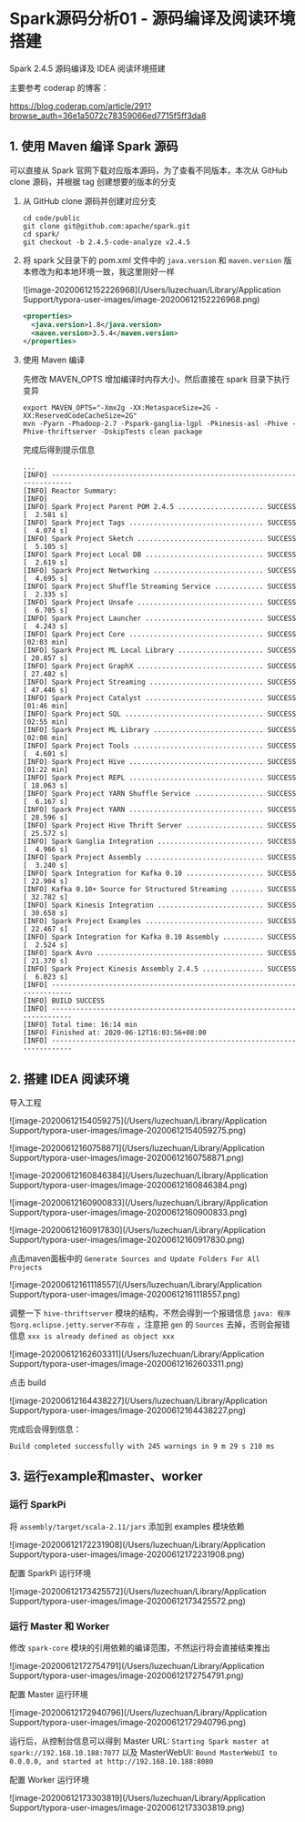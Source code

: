 # Spark源码分析01 - 源码编译及阅读环境搭建

Spark 2.4.5 源码编译及 IDEA 阅读环境搭建

主要参考 coderap 的博客：

https://blog.coderap.com/article/291?browse_auth=36e1a5072c78359066ed7715f5ff3da8

## 1. 使用 Maven 编译 Spark 源码

可以直接从 Spark 官网下载对应版本源码，为了查看不同版本，本次从 GitHub clone 源码，并根据 tag 创建想要的版本的分支

1. 从 GitHub clone 源码并创建对应分支

   ```shell
   cd code/public
   git clone git@github.com:apache/spark.git
   cd spark/
   git checkout -b 2.4.5-code-analyze v2.4.5
   ```

2. 将 spark 父目录下的 pom.xml 文件中的 `java.version` 和 `maven.version` 版本修改为和本地环境一致，我这里刚好一样

   ![image-20200612152226968](/Users/luzechuan/Library/Application Support/typora-user-images/image-20200612152226968.png)

   ```xml
   <properties>
     <java.version>1.8</java.version>
     <maven.version>3.5.4</maven.version>
   </properties>
   ```

3. 使用 Maven 编译

   先修改 MAVEN_OPTS 增加编译时内存大小，然后直接在 spark 目录下执行变异

   ```shell
   export MAVEN_OPTS="-Xmx2g -XX:MetaspaceSize=2G -XX:ReservedCodeCacheSize=2G"
   mvn -Pyarn -Phadoop-2.7 -Pspark-ganglia-lgpl -Pkinesis-asl -Phive -Phive-thriftserver -DskipTests clean package
   ```

   完成后得到提示信息

   ```shell
   ...
   [INFO] ------------------------------------------------------------------------
   [INFO] Reactor Summary:
   [INFO]
   [INFO] Spark Project Parent POM 2.4.5 ..................... SUCCESS [  2.581 s]
   [INFO] Spark Project Tags ................................. SUCCESS [  4.074 s]
   [INFO] Spark Project Sketch ............................... SUCCESS [  5.105 s]
   [INFO] Spark Project Local DB ............................. SUCCESS [  2.619 s]
   [INFO] Spark Project Networking ........................... SUCCESS [  4.695 s]
   [INFO] Spark Project Shuffle Streaming Service ............ SUCCESS [  2.335 s]
   [INFO] Spark Project Unsafe ............................... SUCCESS [  6.705 s]
   [INFO] Spark Project Launcher ............................. SUCCESS [  4.243 s]
   [INFO] Spark Project Core ................................. SUCCESS [02:03 min]
   [INFO] Spark Project ML Local Library ..................... SUCCESS [ 20.857 s]
   [INFO] Spark Project GraphX ............................... SUCCESS [ 27.482 s]
   [INFO] Spark Project Streaming ............................ SUCCESS [ 47.446 s]
   [INFO] Spark Project Catalyst ............................. SUCCESS [01:46 min]
   [INFO] Spark Project SQL .................................. SUCCESS [02:55 min]
   [INFO] Spark Project ML Library ........................... SUCCESS [02:08 min]
   [INFO] Spark Project Tools ................................ SUCCESS [  4.601 s]
   [INFO] Spark Project Hive ................................. SUCCESS [01:22 min]
   [INFO] Spark Project REPL ................................. SUCCESS [ 18.063 s]
   [INFO] Spark Project YARN Shuffle Service ................. SUCCESS [  6.167 s]
   [INFO] Spark Project YARN ................................. SUCCESS [ 28.596 s]
   [INFO] Spark Project Hive Thrift Server ................... SUCCESS [ 25.572 s]
   [INFO] Spark Ganglia Integration .......................... SUCCESS [  4.966 s]
   [INFO] Spark Project Assembly ............................. SUCCESS [  3.240 s]
   [INFO] Spark Integration for Kafka 0.10 ................... SUCCESS [ 22.904 s]
   [INFO] Kafka 0.10+ Source for Structured Streaming ........ SUCCESS [ 32.782 s]
   [INFO] Spark Kinesis Integration .......................... SUCCESS [ 30.658 s]
   [INFO] Spark Project Examples ............................. SUCCESS [ 22.467 s]
   [INFO] Spark Integration for Kafka 0.10 Assembly .......... SUCCESS [  2.524 s]
   [INFO] Spark Avro ......................................... SUCCESS [ 21.370 s]
   [INFO] Spark Project Kinesis Assembly 2.4.5 ............... SUCCESS [  6.023 s]
   [INFO] ------------------------------------------------------------------------
   [INFO] BUILD SUCCESS
   [INFO] ------------------------------------------------------------------------
   [INFO] Total time: 16:14 min
   [INFO] Finished at: 2020-06-12T16:03:56+08:00
   [INFO] ------------------------------------------------------------------------
   ```



## 2. 搭建 IDEA 阅读环境

导入工程

![image-20200612154059275](/Users/luzechuan/Library/Application Support/typora-user-images/image-20200612154059275.png)

![image-20200612160758871](/Users/luzechuan/Library/Application Support/typora-user-images/image-20200612160758871.png)

![image-20200612160846384](/Users/luzechuan/Library/Application Support/typora-user-images/image-20200612160846384.png)

![image-20200612160900833](/Users/luzechuan/Library/Application Support/typora-user-images/image-20200612160900833.png)

![image-20200612160917830](/Users/luzechuan/Library/Application Support/typora-user-images/image-20200612160917830.png)

点击maven面板中的 `Generate Sources and Update Folders For All Projects` 

![image-20200612161118557](/Users/luzechuan/Library/Application Support/typora-user-images/image-20200612161118557.png)

调整一下 `hive-thriftserver` 模块的结构，不然会得到一个报错信息 `java: 程序包org.eclipse.jetty.server不存在` ，注意把 `gen` 的 `Sources` 去掉，否则会报错信息 `xxx is already defined as object xxx` 

![image-20200612162603311](/Users/luzechuan/Library/Application Support/typora-user-images/image-20200612162603311.png)

点击 build

![image-20200612164438227](/Users/luzechuan/Library/Application Support/typora-user-images/image-20200612164438227.png)

完成后会得到信息：

`Build completed successfully with 245 warnings in 9 m 29 s 210 ms` 

## 3. 运行example和master、worker

### 运行 SparkPi

将 `assembly/target/scala-2.11/jars` 添加到 examples 模块依赖

![image-20200612172231908](/Users/luzechuan/Library/Application Support/typora-user-images/image-20200612172231908.png)

配置 SparkPi 运行环境

![image-20200612173425572](/Users/luzechuan/Library/Application Support/typora-user-images/image-20200612173425572.png)

### 运行 Master 和 Worker

修改 `spark-core` 模块的引用依赖的编译范围，不然运行将会直接结束推出

![image-20200612172754791](/Users/luzechuan/Library/Application Support/typora-user-images/image-20200612172754791.png)

配置 Master 运行环境

![image-20200612172940796](/Users/luzechuan/Library/Application Support/typora-user-images/image-20200612172940796.png)

运行后，从控制台信息可以得到 Master URL: `Starting Spark master at spark://192.168.10.188:7077` 以及 MasterWebUI: `Bound MasterWebUI to 0.0.0.0, and started at http://192.168.10.188:8080` 

配置 Worker 运行环境

![image-20200612173303819](/Users/luzechuan/Library/Application Support/typora-user-images/image-20200612173303819.png)

